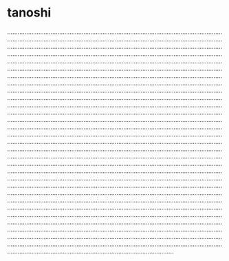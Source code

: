 # tanoshi
........................................................................................................................................................................................................................................................................................................................................................................................................................................................................................................................................................................................................................................................................................................................................................................................................................................................................................................................................................................................................................................................................................................................................................................................................................................................................................................................................................................................................................................................................................................................................................................................................................................................................................................................................................................................................................................................................................................................................................................................................................................................................................................................................................................................................................................................................................................................................................................................................................................................................................................................................................................................................................................................................................................................................................................................................................................................................................................................................................................................................................................................................................................................................................................................................................................................................................................................................................................................................................................................................................................................................................................................................................................................................................................................................................................................................................................................................................................................................................................